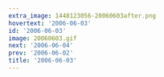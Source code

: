 ```yaml
---
extra_image: 1448123056-20060603after.png
hovertext: '2006-06-03'
id: '2006-06-03'
image: 20060603.gif
next: '2006-06-04'
prev: '2006-06-02'
title: '2006-06-03'
---
```

